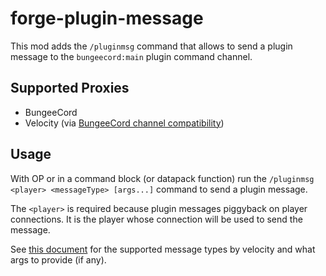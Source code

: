 # forge-plugin-message

This mod adds the `/pluginmsg` command that allows to send a plugin message to the `bungeecord:main` plugin command
channel.

## Supported Proxies

* BungeeCord
* Velocity (via [BungeeCord channel compatibility](https://docs.papermc.io/velocity/dev/plugin-messaging/#bungeecord-channel-compatibility))

## Usage

With OP or in a command block (or datapack function) run the `/pluginmsg <player> <messageType> [args...]` command to send a 
plugin message.

The `<player>` is required because plugin messages piggyback on player connections. It is the player whose connection
will be used to send the message.

See [this document](https://docs.papermc.io/paper/dev/plugin-messaging/#plugin-message-types) for the supported message
types by velocity and what args to provide (if any).
